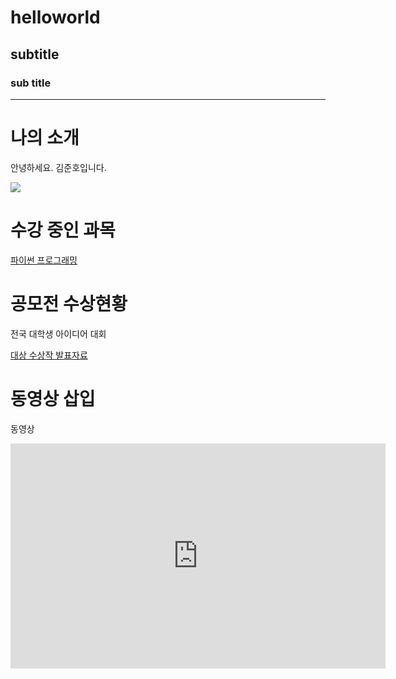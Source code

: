 # helloworld
## subtitle
### sub title

---

# 나의 소개

안녕하세요. 김준호입니다. 

<img src="머피.jpg"> <br>

# 수강 중인 과목

[파이썬 프로그래밍](https://docs.python.org/ko/3/tutorial/index.html)

# 공모전 수상현황
전국 대학생 아이디어 대회

[대상 수상작 발표자료](/presentation.pptx)

# 동영상 삽입

동영상

<iframe width="600" height="360" src="https://www.youtube.com/embed/-tT32VTll5M" title="Frank Ocean  - Blond - Full Album" frameborder="0" allow="accelerometer; autoplay; clipboard-write; encrypted-media; gyroscope; picture-in-picture; web-share" allowfullscreen></iframe>
